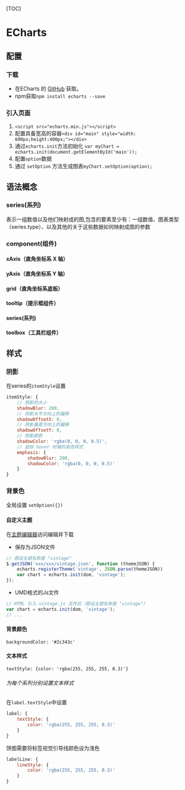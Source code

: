 [TOC]

# ECharts

## 配置

### 下载
+ 在ECharts 的 [GitHub](https://github.com/apache/echarts/releases) 获取。
+ npm获取`npm install echarts --save`

### 引入页面
1. `<script src="echarts.min.js"></script>`
2. 配置具备宽高的容器`<div id="main" style="width: 600px;height:400px;"></div>`
3. 通过`echarts.init`方法初始化
`var myChart = echarts.init(document.getElementById('main'));`
4. 配置`option`数据
5. 通过 `setOption` 方法生成图表`myChart.setOption(option);`

## 语法概念
### series(系列)
表示一组数值以及他们映射成的图,包含的要素至少有：一组数值、图表类型（series.type）、以及其他的关于这些数据如何映射成图的参数

### component(组件)
#### xAxis（直角坐标系 X 轴）
#### yAxis（直角坐标系 Y 轴）
#### grid（直角坐标系底板）
#### tooltip（提示框组件）
#### series(系列)
#### toolbox（工具栏组件）

## 样式

### 阴影
在series的`itemStyle`设置
```js
itemStyle: {
    // 阴影的大小
    shadowBlur: 200,
    // 阴影水平方向上的偏移
    shadowOffsetX: 0,
    // 阴影垂直方向上的偏移
    shadowOffsetY: 0,
    // 阴影颜色
    shadowColor: 'rgba(0, 0, 0, 0.5)',
    // 鼠标 hover 时候的高亮样式
    emphasis: {
        shadowBlur: 200,
        shadowColor: 'rgba(0, 0, 0, 0.5)'
    }
}
```

### 背景色
全局设置
`setOption({})`
#### 自定义主题
在[主题编辑器](https://echarts.apache.org/zh/theme-builder.html)访问编辑并下载
+ 保存为JSON文件
```js
// 假设主题名称是 "vintage"
$.getJSON('xxx/xxx/vintage.json', function (themeJSON) {
    echarts.registerTheme('vintage', JSON.parse(themeJSON))
    var chart = echarts.init(dom, 'vintage');
});
```
+ UMD格式的Js文件
```js
// HTML 引入 vintage.js 文件后（假设主题名称是 "vintage"）
var chart = echarts.init(dom, 'vintage');
// ...
```
#### 背景颜色
`backgroundColor: '#2c343c'`

#### 文本样式
`textStyle: {color: 'rgba(255, 255, 255, 0.3)'}`

###### 为每个系列分别设置文本样式
在`label.textStyle`中设置
```js
label: {
    textStyle: {
        color: 'rgba(255, 255, 255, 0.3)'
    }
}
```

饼图需要将标签视觉引导线颜色设为浅色
```js
labelLine: {
    lineStyle: {
        color: 'rgba(255, 255, 255, 0.3)'
    }
}
```



